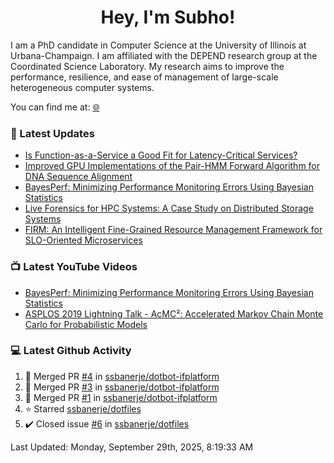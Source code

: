 <h1 align="center">Hey, I'm Subho!</h1>

I am a PhD candidate in Computer Science at the University of Illinois at Urbana-Champaign. I am affiliated with the
DEPEND research group at the Coordinated Science Laboratory. My research aims to improve the performance, resilience,
and ease of management of large-scale heterogeneous computer systems.

You can find me at: [🌐]

### 📕 Latest Updates
<!-- BLOG:START -->
- [Is Function-as-a-Service a Good Fit for Latency-Critical Services?](https://ssbaner2.cs.illinois.edu/publications/wosc2021/)
- [Improved GPU Implementations of the Pair-HMM Forward Algorithm for DNA Sequence Alignment](https://ssbaner2.cs.illinois.edu/publications/iccd2021/)
- [BayesPerf: Minimizing Performance Monitoring Errors Using Bayesian Statistics](https://ssbaner2.cs.illinois.edu/publications/asplos2021/)
- [Live Forensics for HPC Systems: A Case Study on Distributed Storage Systems](https://ssbaner2.cs.illinois.edu/publications/sc2020/)
- [FIRM: An Intelligent Fine-Grained Resource Management Framework for SLO-Oriented Microservices](https://ssbaner2.cs.illinois.edu/publications/osdi2020/)
<!-- BLOG:END -->

### 📺 Latest YouTube Videos
<!-- YOUTUBE:START -->
- [BayesPerf: Minimizing Performance Monitoring Errors Using Bayesian Statistics](https://www.youtube.com/watch?v=Y3d8Vu8g-Rw)
- [ASPLOS 2019 Lightning Talk - AcMC²: Accelerated Markov Chain Monte Carlo for Probabilistic Models](https://www.youtube.com/watch?v=3l_ZuBkZjJk)
<!-- YOUTUBE:END -->

### 💻 Latest Github Activity
<!--RECENT_ACTIVITY:start-->
1. 🎉 Merged PR [#4](https://github.com/ssbanerje/dotbot-ifplatform/pull/4) in [ssbanerje/dotbot-ifplatform](https://github.com/ssbanerje/dotbot-ifplatform)
2. 🎉 Merged PR [#3](https://github.com/ssbanerje/dotbot-ifplatform/pull/3) in [ssbanerje/dotbot-ifplatform](https://github.com/ssbanerje/dotbot-ifplatform)
3. 🎉 Merged PR [#1](https://github.com/ssbanerje/dotbot-ifplatform/pull/1) in [ssbanerje/dotbot-ifplatform](https://github.com/ssbanerje/dotbot-ifplatform)
4. ⭐ Starred [ssbanerje/dotfiles](https://github.com/ssbanerje/dotfiles)
5. ✔️ Closed issue [#6](https://github.com/ssbanerje/dotfiles/issues/6) in [ssbanerje/dotfiles](https://github.com/ssbanerje/dotfiles)
<!--RECENT_ACTIVITY:end-->

<!--RECENT_ACTIVITY:last_update-->
Last Updated: Monday, September 29th, 2025, 8:19:33 AM
<!--RECENT_ACTIVITY:last_update_end-->

[🌐]: https://ssbaner2.cs.illinois.edu/
